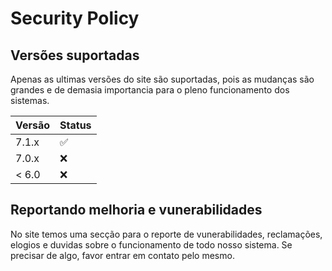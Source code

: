 # Security Policy

## Versões suportadas

Apenas as ultimas versões do site são suportadas, pois as mudanças são grandes e de demasia importancia para o pleno funcionamento dos sistemas.

| Versão  | Status             |
| ------- | ------------------ |
| 7.1.x   | :white_check_mark: |
| 7.0.x   | :x:                |
| < 6.0   | :x:                |

## Reportando melhoria e vunerabilidades

No site temos uma secção para o reporte de vunerabilidades, reclamações, elogios e duvidas sobre o funcionamento de todo nosso sistema.
Se precisar de algo, favor entrar em contato pelo mesmo.
